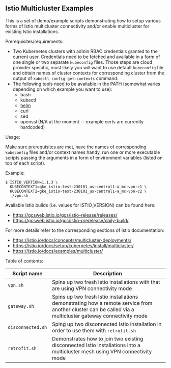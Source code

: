 ## Istio Multicluster Examples

This is a set of demo/example scripts demonstrating how to setup various forms
of Istio multicluster connectivity and/or enable multicluster for existing Istio
installations.

Prerequisites/requirements:

* Two Kubernetes clusters with admin RBAC credentials granted to the current
  user. Credentials need to be fetched and available in a form of one single or
  two separate `kubeconfig` files. Those steps are cloud provider specific,
  most likely you will want to use default `kubeconfig` file and obtain names
  of cluster contexts for corresponding cluster from the output of
  `kubectl config get-contexts` command.
* The following tools need to be available in the PATH (somewhat varies
  depending on which example you want to use):
  - bash
  - kubectl
  - [helm](https://helm.sh/)
  - curl
  - sed
  - openssl (N/A at the moment -- example certs are currently hardcoded)

Usage:

Make sure prerequisites are met, have the names of corresponding `kubeconfig`
files and/or context names handy, run one or more executable scripts passing
the arguments in a form of environment variables (listed on top of each script).

Example:

```
$ ISTIO_VERTION=1.1.3 \
  KUBECONTEXT1=gke_istio-test-230101_us-central1-a_mc-vpn-c1 \
  KUBECONTEXT2=gke_istio-test-230101_us-central1-a_mc-vpn-c2 \
  ./vpn.sh
```

Available Istio builds (i.e. values for ISTIO_VERSION) can be found here:

* https://gcsweb.istio.io/gcs/istio-release/releases/
* https://gcsweb.istio.io/gcs/istio-prerelease/daily-build/

For more details refer to the corresponding sections of Istio documentation:

* https://istio.io/docs/concepts/multicluster-deployments/
* https://istio.io/docs/setup/kubernetes/install/multicluster/
* https://istio.io/docs/examples/multicluster/

Table of contents:

| Script name       | Description |
| ----------------- | ----------- |
| `vpn.sh`          | Spins up two fresh Istio installations with that are using VPN connectivity mode |
| `gateway.sh`      | Spins up two fresh Istio installations demonstrating how a remote service from another cluster can be called via a multicluster gateway connectivity mode |
| `disconnected.sh` | Sping up two disconnected Istio installation in order to use them with `retrofit.sh` |
| `retrofit.sh`     | Demonstrates how to join two existing disconnected Istio installations into a multicluster mesh using VPN connectivity mode |
